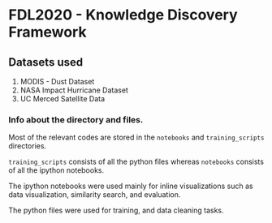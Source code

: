# FDL2020 - Knowledge Discovery Framework

## Datasets used
1. MODIS - Dust Dataset
2. NASA Impact Hurricane Dataset
3. UC Merced Satellite Data

### Info about the directory and files.
Most of the relevant codes are stored in the 
`notebooks` and `training_scripts` directories.

`training_scripts` consists of all the python files 
whereas `notebooks` consists of all the ipython notebooks. 

The ipython notebooks were used mainly for 
inline visualizations such as data visualization,
similarity search, and evaluation.

The python files were used for training, and data cleaning tasks.


